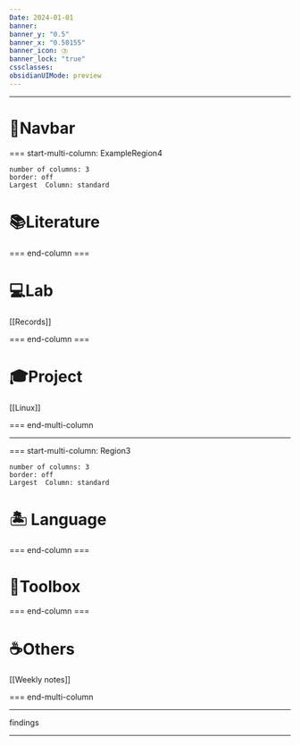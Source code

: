 ```yaml
---
Date: 2024-01-01
banner: 
banner_y: "0.5"
banner_x: "0.50155"
banner_icon: ⛈️
banner_lock: "true"
cssclasses: 
obsidianUIMode: preview
---
```


***

# 🐾Navbar

=== start-multi-column: ExampleRegion4
```column-settings
number of columns: 3  
border: off
Largest  Column: standard
```


# 📚Literature

=== end-column ===

# 💻Lab
[[Records]]

=== end-column ===

# 🎓Project
[[Linux]]

=== end-multi-column

***
=== start-multi-column: Region3
```column-settings
number of columns: 3  
border: off
Largest  Column: standard
```

# 🏝️   Language

=== end-column ===

# 🧰Toolbox

=== end-column ===

# ☕Others
[[Weekly notes]]

=== end-multi-column



---
findings

---

